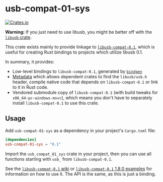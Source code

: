# usb-compat-01-sys
[![Crates.io](https://img.shields.io/crates/v/usb-compat-01-sys)](https://crates.io/crates/usb-compat-01-sys)

**Warning:** If you just need to use libusb, you might be better off with the [`libusb` crate](https://crates.io/crates/libusb).

This crate exists mainly to provide linkage to [`libusb-compat-0.1`](https://github.com/alexrsagen/libusb-compat-0.1), which is useful for creating Rust bindings to projects which utilize libusb 0.1.

In summary, it provides:
- Low-level bindings to `libusb-compat-0.1`, generated by [`bindgen`](https://crates.io/crates/bindgen)
- [Metadata](https://doc.rust-lang.org/cargo/reference/build-scripts.html#the-links-manifest-key) which allows dependent crates to find the `libusb/usb.h` header, compile native code that depends on `libusb-compat-0.1` or link to it in Rust code.
- Vendored submodule copy of `libusb-compat-0.1` (with build tweaks for `x86_64-pc-windows-msvc`), which means you don't have to separately install `libusb-compat-0.1` to use this crate.

## Usage
Add `usb-compat-01-sys` as a dependency in your project's `Cargo.toml` file:
```toml
[dependencies]
usb-compat-01-sys = "0.1"
```

Import the `usb_compat_01_sys` crate in your project, then you can use all functions starting with `usb_` from `libusb-compat-0.1`.

See the [`libusb-compat-0.1` wiki](https://github.com/libusb/libusb-compat-0.1/wiki) or [`libusb-compat-0.1` 1.8.0 examples](https://github.com/libusb/libusb-compat-0.1/tree/v0.1.7/examples) for information on how to use it. The API is the same, as this is just a binding.
